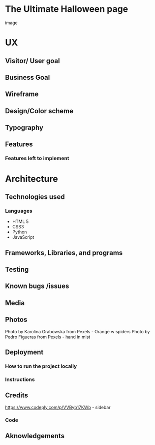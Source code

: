 # The Ultimate Halloween page

image

# UX

## Visitor/ User goal

## Business Goal

## Wireframe

## Design/Color scheme

## Typography

## Features

### Features left to implement

# Architecture

## Technologies used

### Languages
- HTML 5
- CSS3
- Python
- JavaScript

## Frameworks, Libraries, and programs

## Testing

## Known bugs /issues

## Media

## Photos
Photo by Karolina Grabowska from Pexels - Orange w spiders
Photo by Pedro Figueras from Pexels - hand in mist



## Deployment

### How to run the project locally

### Instructions

## 

## Credits
https://www.codeply.com/p/VVByb17KWb - sidebar

### Code

## Aknowledgements